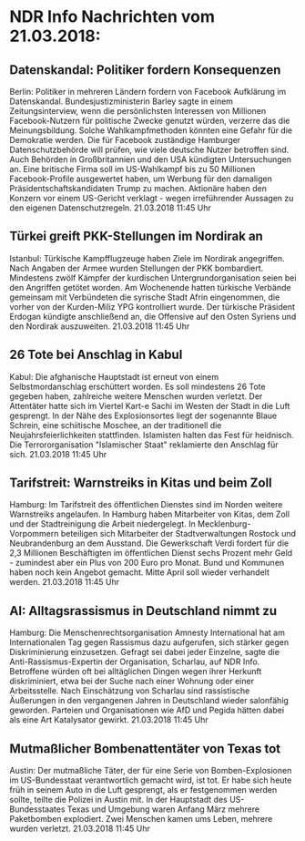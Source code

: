 # NDR Info Nachrichten vom 21.03.2018:


## Datenskandal: Politiker fordern Konsequenzen
Berlin: Politiker in mehreren Ländern fordern von Facebook Aufklärung im Datenskandal. Bundesjustizministerin Barley sagte in einem Zeitungsinterview, wenn die persönlichsten Interessen von Millionen Facebook-Nutzern für politische Zwecke genutzt würden, verzerre das die Meinungsbildung. Solche Wahlkampfmethoden könnten eine Gefahr für die Demokratie werden. Die für Facebook zuständige Hamburger Datenschutzbehörde will prüfen, wie viele deutsche Nutzer betroffen sind. Auch Behörden in Großbritannien und den USA kündigten Untersuchungen an. Eine britische Firma soll im US-Wahlkampf bis zu 50 Millionen Facebook-Profile ausgewertet haben, um Werbung für den damaligen Präsidentschaftskandidaten Trump zu machen. Aktionäre haben den Konzern vor einem US-Gericht verklagt - wegen irreführender Aussagen zu den eigenen Datenschutzregeln. 21.03.2018 11:45 Uhr 

## Türkei greift PKK-Stellungen im Nordirak an
Istanbul:		Türkische Kampfflugzeuge haben Ziele im Nordirak angegriffen. Nach Angaben der Armee wurden Stellungen der PKK bombardiert. Mindestens zwölf Kämpfer der kurdischen Untergrundorganisation seien bei den Angriffen getötet worden. Am Wochenende hatten türkische Verbände gemeinsam mit Verbündeten die syrische Stadt Afrin eingenommen, die vorher von der Kurden-Miliz YPG kontrolliert wurde. Der türkische Präsident Erdogan kündigte anschließend an, die Offensive auf den Osten Syriens und den Nordirak auszuweiten. 21.03.2018 11:45 Uhr 

## 26 Tote bei Anschlag in Kabul
Kabul: Die afghanische Hauptstadt ist erneut von einem Selbstmordanschlag erschüttert worden. Es soll mindestens 26 Tote gegeben haben, zahlreiche weitere Menschen wurden verletzt. Der Attentäter hatte sich im Viertel Kart-e Sachi im Westen der Stadt in die Luft gesprengt. In der Nähe des Explosionsortes liegt der sogenannte Blaue Schrein, eine schiitische Moschee, an der traditionell die Neujahrsfeierlichkeiten stattfinden. Islamisten halten das Fest für heidnisch. Die Terrororganisation "Islamischer Staat" reklamierte den Anschlag für sich. 21.03.2018 11:45 Uhr 

## Tarifstreit: Warnstreiks in Kitas und beim Zoll
Hamburg: Im Tarifstreit des öffentlichen Dienstes sind im Norden weitere Warnstreiks angelaufen. In Hamburg haben Mitarbeiter von Kitas, dem Zoll und der Stadtreinigung die Arbeit niedergelegt. In Mecklenburg-Vorpommern beteiligen sich Mitarbeiter der Stadtverwaltungen Rostock und Neubrandenburg an dem Ausstand. Die Gewerkschaft Verdi fordert für die 2,3 Millionen Beschäftigten im öffentlichen Dienst sechs Prozent mehr Geld - zumindest aber ein Plus von 200 Euro pro Monat. Bund und Kommunen haben noch kein Angebot gemacht. Mitte April soll wieder verhandelt werden. 21.03.2018 11:45 Uhr 

## AI: Alltagsrassismus in Deutschland nimmt zu
Hamburg: Die Menschenrechtsorganisation Amnesty International hat am Internationalen Tag gegen Rassismus dazu aufgerufen, sich stärker gegen Diskriminierung einzusetzen. Gefragt sei dabei jeder Einzelne, sagte die Anti-Rassismus-Expertin der Organisation, Scharlau, auf NDR Info. Betroffene würden oft bei alltäglichen Dingen wegen ihrer Herkunft diskriminiert, etwa bei der Suche nach einer Wohnung oder einer Arbeitsstelle. Nach Einschätzung von Scharlau sind rassistische Äußerungen in den vergangenen Jahren in Deutschland wieder salonfähig geworden. Parteien und Organisationen wie AfD und Pegida hätten dabei als eine Art Katalysator gewirkt. 21.03.2018 11:45 Uhr 

## Mutmaßlicher Bombenattentäter von Texas tot
Austin: Der mutmaßliche Täter, der für eine Serie von Bomben-Explosionen im US-Bundesstaat verantwortlich gemacht wird, ist tot. Er habe sich heute früh in seinem Auto in die Luft gesprengt, als er festgenommen werden sollte, teilte die Polizei in Austin mit. In der Hauptstadt des US-Bundesstaates Texas und Umgebung waren Anfang März mehrere Paketbomben explodiert. Zwei Menschen kamen ums Leben, mehrere wurden verletzt. 21.03.2018 11:45 Uhr 
